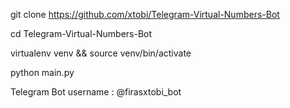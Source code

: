 git clone https://github.com/xtobi/Telegram-Virtual-Numbers-Bot

cd Telegram-Virtual-Numbers-Bot

virtualenv venv && source venv/bin/activate

python main.py

Telegram Bot username : @firasxtobi_bot
